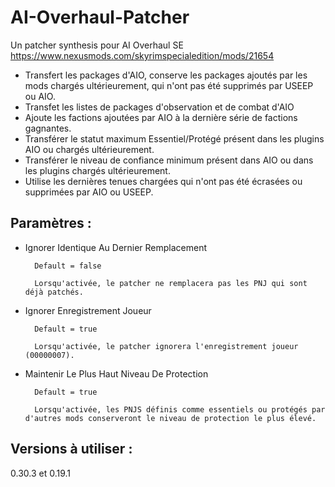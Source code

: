 # AI-Overhaul-Patcher
Un patcher synthesis pour AI Overhaul SE https://www.nexusmods.com/skyrimspecialedition/mods/21654
- Transfert les packages d'AIO, conserve les packages ajoutés par les mods chargés ultérieurement, qui n'ont pas été supprimés par USEEP ou AIO.
- Transfet les listes de packages d'observation et de combat d'AIO
- Ajoute les factions ajoutées par AIO à la dernière série de factions gagnantes.
- Transférer le statut maximum Essentiel/Protégé présent dans les plugins AIO ou chargés ultérieurement.
- Transférer le niveau de confiance minimum présent dans AIO ou dans les plugins chargés ultérieurement.
- Utilise les dernières tenues chargées qui n'ont pas été écrasées ou supprimées par AIO ou USEEP.

## Paramètres :
- Ignorer Identique Au Dernier Remplacement

		Default = false
	
		Lorsqu'activée, le patcher ne remplacera pas les PNJ qui sont déjà patchés.
- Ignorer Enregistrement Joueur

		Default = true

		Lorsqu'activée, le patcher ignorera l'enregistrement joueur (00000007).
- Maintenir Le Plus Haut Niveau De Protection

		Default = true
	
		Lorsqu'activée, les PNJS définis comme essentiels ou protégés par d'autres mods conserveront le niveau de protection le plus élevé.
		
## Versions à utiliser :
0.30.3 et 0.19.1

